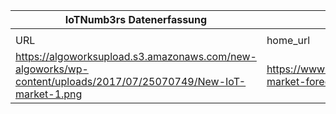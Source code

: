 |IoTNumb3rs Datenerfassung|||||||||||
| ---- | ---- | ---- | ---- | ---- | ---- | ---- | ---- | ---- | ---- | ---- |
||||||||||||
|URL|home_url|filename|device_class|device_count|market_class|market_volume|prognosis_year|publication_year|authorship_class|Dropbox folder|
|https://algoworksupload.s3.amazonaws.com/new-algoworks/wp-content/uploads/2017/07/25070749/New-IoT-market-1.png|https://www.algoworks.com/infographics/iot-market-forecast-and-predictions/|file16_New-IoT-market-1.png||||||||marielledemuth/20181216-1800|
